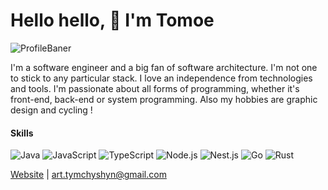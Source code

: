 # Hello hello, 👋 I'm Tomoe
![ProfileBaner](https://i.ibb.co/3mVQfvSH/mb-final.png)

I'm a software engineer and a big fan of software architecture. I'm not one to stick to any particular stack. I love an independence from technologies and tools. I'm passionate about all forms of programming, whether it's front-end, back-end or system programming.
Also my hobbies are graphic design and cycling !

#### Skills
![Java](https://img.shields.io/badge/java-%23ED8B00.svg?style=for-the-badge&logo=openjdk&logoColor=white) ![JavaScript](https://img.shields.io/badge/JavaScript-F7DF1E.svg?style=for-the-badge&logo=JavaScript&logoColor=black) ![TypeScript](https://img.shields.io/badge/TypeScript-3178C6.svg?style=for-the-badge&logo=TypeScript&logoColor=white) ![Node.js](https://img.shields.io/badge/Node.js-5FA04E.svg?style=for-the-badge&logo=nodedotjs&logoColor=white) ![Nest.js](https://img.shields.io/badge/NestJS-E0234E.svg?style=for-the-badge&logo=NestJS&logoColor=white)  ![Go](https://img.shields.io/badge/Go-00ADD8.svg?style=for-the-badge&logo=Go&logoColor=white) ![Rust](https://img.shields.io/badge/Rust-000000.svg?style=for-the-badge&logo=Rust&logoColor=white)

[Website](https://tomoe-portfolio.vercel.app/) | [art.tymchyshyn@gmail.com](mailto:art.tymchyshyn@gmail.com)
